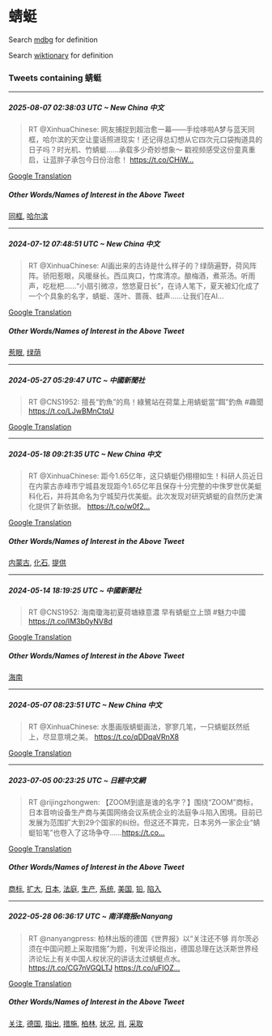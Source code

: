 # 蜻蜓

Search [mdbg](https://www.mdbg.net/chinese/dictionary?page=worddict&wdrst=0&wdqb=蜻蜓) for definition

Search [wiktionary](https://en.wiktionary.org/wiki/蜻蜓) for definition

### Tweets containing 蜻蜓

___
##### 2025-08-07 02:38:03 UTC ~ New China 中文
> RT @XinhuaChinese: 网友捕捉到超治愈一幕——手绘哆啦A梦与蓝天同框，哈尔滨的天空让童话照进现实！还记得总幻想从它四次元口袋掏道具的日子吗？时光机、竹蜻蜓……承载多少奇妙想象～ 戳视频感受这份童真重启，让蓝胖子承包今日份治愈！ https://t.co/CHiW…

[Google Translation](https://translate.google.com/?hi=en&tab=TT&sl=zh-CN&tl=en&op=translate&text=RT+%40XinhuaChinese%3A+%E7%BD%91%E5%8F%8B%E6%8D%95%E6%8D%89%E5%88%B0%E8%B6%85%E6%B2%BB%E6%84%88%E4%B8%80%E5%B9%95%E2%80%94%E2%80%94%E6%89%8B%E7%BB%98%E5%93%86%E5%95%A6A%E6%A2%A6%E4%B8%8E%E8%93%9D%E5%A4%A9%E5%90%8C%E6%A1%86%EF%BC%8C%E5%93%88%E5%B0%94%E6%BB%A8%E7%9A%84%E5%A4%A9%E7%A9%BA%E8%AE%A9%E7%AB%A5%E8%AF%9D%E7%85%A7%E8%BF%9B%E7%8E%B0%E5%AE%9E%EF%BC%81%E8%BF%98%E8%AE%B0%E5%BE%97%E6%80%BB%E5%B9%BB%E6%83%B3%E4%BB%8E%E5%AE%83%E5%9B%9B%E6%AC%A1%E5%85%83%E5%8F%A3%E8%A2%8B%E6%8E%8F%E9%81%93%E5%85%B7%E7%9A%84%E6%97%A5%E5%AD%90%E5%90%97%EF%BC%9F%E6%97%B6%E5%85%89%E6%9C%BA%E3%80%81%E7%AB%B9%E8%9C%BB%E8%9C%93%E2%80%A6%E2%80%A6%E6%89%BF%E8%BD%BD%E5%A4%9A%E5%B0%91%E5%A5%87%E5%A6%99%E6%83%B3%E8%B1%A1%EF%BD%9E+%E6%88%B3%E8%A7%86%E9%A2%91%E6%84%9F%E5%8F%97%E8%BF%99%E4%BB%BD%E7%AB%A5%E7%9C%9F%E9%87%8D%E5%90%AF%EF%BC%8C%E8%AE%A9%E8%93%9D%E8%83%96%E5%AD%90%E6%89%BF%E5%8C%85%E4%BB%8A%E6%97%A5%E4%BB%BD%E6%B2%BB%E6%84%88%EF%BC%81+https%3A%2F%2Ft.co%2FCHiW%E2%80%A6)
##### Other Words/Names of Interest in the Above Tweet
[同框](同框.md), [哈尔滨](哈尔滨.md)
___
##### 2024-07-12 07:48:51 UTC ~ New China 中文
> RT @XinhuaChinese: AI画出来的古诗是什么样子的？绿荫遍野，荷风阵阵。骄阳惹眼，风暖昼长。西瓜爽口，竹席清凉。酿梅酒，煮茶汤。听雨声，吃枇杷……“小扇引微凉，悠悠夏日长”，在诗人笔下，夏天被幻化成了一个个具象的名字，蜻蜓、莲叶、蔷薇、蛙声……让我们在AI…

[Google Translation](https://translate.google.com/?hi=en&tab=TT&sl=zh-CN&tl=en&op=translate&text=RT+%40XinhuaChinese%3A+AI%E7%94%BB%E5%87%BA%E6%9D%A5%E7%9A%84%E5%8F%A4%E8%AF%97%E6%98%AF%E4%BB%80%E4%B9%88%E6%A0%B7%E5%AD%90%E7%9A%84%EF%BC%9F%E7%BB%BF%E8%8D%AB%E9%81%8D%E9%87%8E%EF%BC%8C%E8%8D%B7%E9%A3%8E%E9%98%B5%E9%98%B5%E3%80%82%E9%AA%84%E9%98%B3%E6%83%B9%E7%9C%BC%EF%BC%8C%E9%A3%8E%E6%9A%96%E6%98%BC%E9%95%BF%E3%80%82%E8%A5%BF%E7%93%9C%E7%88%BD%E5%8F%A3%EF%BC%8C%E7%AB%B9%E5%B8%AD%E6%B8%85%E5%87%89%E3%80%82%E9%85%BF%E6%A2%85%E9%85%92%EF%BC%8C%E7%85%AE%E8%8C%B6%E6%B1%A4%E3%80%82%E5%90%AC%E9%9B%A8%E5%A3%B0%EF%BC%8C%E5%90%83%E6%9E%87%E6%9D%B7%E2%80%A6%E2%80%A6%E2%80%9C%E5%B0%8F%E6%89%87%E5%BC%95%E5%BE%AE%E5%87%89%EF%BC%8C%E6%82%A0%E6%82%A0%E5%A4%8F%E6%97%A5%E9%95%BF%E2%80%9D%EF%BC%8C%E5%9C%A8%E8%AF%97%E4%BA%BA%E7%AC%94%E4%B8%8B%EF%BC%8C%E5%A4%8F%E5%A4%A9%E8%A2%AB%E5%B9%BB%E5%8C%96%E6%88%90%E4%BA%86%E4%B8%80%E4%B8%AA%E4%B8%AA%E5%85%B7%E8%B1%A1%E7%9A%84%E5%90%8D%E5%AD%97%EF%BC%8C%E8%9C%BB%E8%9C%93%E3%80%81%E8%8E%B2%E5%8F%B6%E3%80%81%E8%94%B7%E8%96%87%E3%80%81%E8%9B%99%E5%A3%B0%E2%80%A6%E2%80%A6%E8%AE%A9%E6%88%91%E4%BB%AC%E5%9C%A8AI%E2%80%A6)
##### Other Words/Names of Interest in the Above Tweet
[惹眼](惹眼.md), [绿荫](绿荫.md)
___
##### 2024-05-27 05:29:47 UTC ~ 中國新聞社
> RT @CNS1952: 擅長“釣魚”的鳥！綠鷺站在荷葉上用蜻蜓當“餌”釣魚 #趣聞 https://t.co/LJwBMnCtqU

[Google Translation](https://translate.google.com/?hi=en&tab=TT&sl=zh-CN&tl=en&op=translate&text=RT+%40CNS1952%3A+%E6%93%85%E9%95%B7%E2%80%9C%E9%87%A3%E9%AD%9A%E2%80%9D%E7%9A%84%E9%B3%A5%EF%BC%81%E7%B6%A0%E9%B7%BA%E7%AB%99%E5%9C%A8%E8%8D%B7%E8%91%89%E4%B8%8A%E7%94%A8%E8%9C%BB%E8%9C%93%E7%95%B6%E2%80%9C%E9%A4%8C%E2%80%9D%E9%87%A3%E9%AD%9A+%23%E8%B6%A3%E8%81%9E+https%3A%2F%2Ft.co%2FLJwBMnCtqU)
___
##### 2024-05-18 09:21:35 UTC ~ New China 中文
> RT @XinhuaChinese: 距今1.65亿年，这只蜻蜓仍栩栩如生！科研人员近日在内蒙古赤峰市宁城县发现距今1.65亿年且保存十分完整的中侏罗世优美蜓科化石，并将其命名为宁城契丹优美蜓。此次发现对研究蜻蜓的自然历史演化提供了新依据。 https://t.co/w0f2…

[Google Translation](https://translate.google.com/?hi=en&tab=TT&sl=zh-CN&tl=en&op=translate&text=RT+%40XinhuaChinese%3A+%E8%B7%9D%E4%BB%8A1.65%E4%BA%BF%E5%B9%B4%EF%BC%8C%E8%BF%99%E5%8F%AA%E8%9C%BB%E8%9C%93%E4%BB%8D%E6%A0%A9%E6%A0%A9%E5%A6%82%E7%94%9F%EF%BC%81%E7%A7%91%E7%A0%94%E4%BA%BA%E5%91%98%E8%BF%91%E6%97%A5%E5%9C%A8%E5%86%85%E8%92%99%E5%8F%A4%E8%B5%A4%E5%B3%B0%E5%B8%82%E5%AE%81%E5%9F%8E%E5%8E%BF%E5%8F%91%E7%8E%B0%E8%B7%9D%E4%BB%8A1.65%E4%BA%BF%E5%B9%B4%E4%B8%94%E4%BF%9D%E5%AD%98%E5%8D%81%E5%88%86%E5%AE%8C%E6%95%B4%E7%9A%84%E4%B8%AD%E4%BE%8F%E7%BD%97%E4%B8%96%E4%BC%98%E7%BE%8E%E8%9C%93%E7%A7%91%E5%8C%96%E7%9F%B3%EF%BC%8C%E5%B9%B6%E5%B0%86%E5%85%B6%E5%91%BD%E5%90%8D%E4%B8%BA%E5%AE%81%E5%9F%8E%E5%A5%91%E4%B8%B9%E4%BC%98%E7%BE%8E%E8%9C%93%E3%80%82%E6%AD%A4%E6%AC%A1%E5%8F%91%E7%8E%B0%E5%AF%B9%E7%A0%94%E7%A9%B6%E8%9C%BB%E8%9C%93%E7%9A%84%E8%87%AA%E7%84%B6%E5%8E%86%E5%8F%B2%E6%BC%94%E5%8C%96%E6%8F%90%E4%BE%9B%E4%BA%86%E6%96%B0%E4%BE%9D%E6%8D%AE%E3%80%82+https%3A%2F%2Ft.co%2Fw0f2%E2%80%A6)
##### Other Words/Names of Interest in the Above Tweet
[内蒙古](内蒙古.md), [化石](化石.md), [提供](提供.md)
___
##### 2024-05-14 18:19:25 UTC ~ 中國新聞社
> RT @CNS1952: 海南瓊海初夏荷塘綠意濃 早有蜻蜓立上頭 #魅力中國 https://t.co/IM3b0yNV8d

[Google Translation](https://translate.google.com/?hi=en&tab=TT&sl=zh-CN&tl=en&op=translate&text=RT+%40CNS1952%3A+%E6%B5%B7%E5%8D%97%E7%93%8A%E6%B5%B7%E5%88%9D%E5%A4%8F%E8%8D%B7%E5%A1%98%E7%B6%A0%E6%84%8F%E6%BF%83+%E6%97%A9%E6%9C%89%E8%9C%BB%E8%9C%93%E7%AB%8B%E4%B8%8A%E9%A0%AD+%23%E9%AD%85%E5%8A%9B%E4%B8%AD%E5%9C%8B+https%3A%2F%2Ft.co%2FIM3b0yNV8d)
##### Other Words/Names of Interest in the Above Tweet
[海南](海南.md)
___
##### 2024-05-07 08:23:51 UTC ~ New China 中文
> RT @XinhuaChinese: 水墨画版蜻蜓画法，寥寥几笔，一只蜻蜓跃然纸上，尽显意境之美。 https://t.co/qDDqaVRnX8

[Google Translation](https://translate.google.com/?hi=en&tab=TT&sl=zh-CN&tl=en&op=translate&text=RT+%40XinhuaChinese%3A+%E6%B0%B4%E5%A2%A8%E7%94%BB%E7%89%88%E8%9C%BB%E8%9C%93%E7%94%BB%E6%B3%95%EF%BC%8C%E5%AF%A5%E5%AF%A5%E5%87%A0%E7%AC%94%EF%BC%8C%E4%B8%80%E5%8F%AA%E8%9C%BB%E8%9C%93%E8%B7%83%E7%84%B6%E7%BA%B8%E4%B8%8A%EF%BC%8C%E5%B0%BD%E6%98%BE%E6%84%8F%E5%A2%83%E4%B9%8B%E7%BE%8E%E3%80%82+https%3A%2F%2Ft.co%2FqDDqaVRnX8)
___
##### 2023-07-05 00:23:25 UTC ~ 日經中文網
> RT @rijingzhongwen: 【ZOOM到底是谁的名字？】围绕“ZOOM”商标，日本音响设备生产商与美国网络会议系统企业的法庭争斗陷入困境。目前已发展为范围扩大到29个国家的纠纷。但这还不算完，日本另外一家企业“蜻蜓铅笔”也卷入了这场争夺……https://t.co…

[Google Translation](https://translate.google.com/?hi=en&tab=TT&sl=zh-CN&tl=en&op=translate&text=RT+%40rijingzhongwen%3A+%E3%80%90ZOOM%E5%88%B0%E5%BA%95%E6%98%AF%E8%B0%81%E7%9A%84%E5%90%8D%E5%AD%97%EF%BC%9F%E3%80%91%E5%9B%B4%E7%BB%95%E2%80%9CZOOM%E2%80%9D%E5%95%86%E6%A0%87%EF%BC%8C%E6%97%A5%E6%9C%AC%E9%9F%B3%E5%93%8D%E8%AE%BE%E5%A4%87%E7%94%9F%E4%BA%A7%E5%95%86%E4%B8%8E%E7%BE%8E%E5%9B%BD%E7%BD%91%E7%BB%9C%E4%BC%9A%E8%AE%AE%E7%B3%BB%E7%BB%9F%E4%BC%81%E4%B8%9A%E7%9A%84%E6%B3%95%E5%BA%AD%E4%BA%89%E6%96%97%E9%99%B7%E5%85%A5%E5%9B%B0%E5%A2%83%E3%80%82%E7%9B%AE%E5%89%8D%E5%B7%B2%E5%8F%91%E5%B1%95%E4%B8%BA%E8%8C%83%E5%9B%B4%E6%89%A9%E5%A4%A7%E5%88%B029%E4%B8%AA%E5%9B%BD%E5%AE%B6%E7%9A%84%E7%BA%A0%E7%BA%B7%E3%80%82%E4%BD%86%E8%BF%99%E8%BF%98%E4%B8%8D%E7%AE%97%E5%AE%8C%EF%BC%8C%E6%97%A5%E6%9C%AC%E5%8F%A6%E5%A4%96%E4%B8%80%E5%AE%B6%E4%BC%81%E4%B8%9A%E2%80%9C%E8%9C%BB%E8%9C%93%E9%93%85%E7%AC%94%E2%80%9D%E4%B9%9F%E5%8D%B7%E5%85%A5%E4%BA%86%E8%BF%99%E5%9C%BA%E4%BA%89%E5%A4%BA%E2%80%A6%E2%80%A6https%3A%2F%2Ft.co%E2%80%A6)
##### Other Words/Names of Interest in the Above Tweet
[商标](商标.md), [扩大](扩大.md), [日本](日本.md), [法庭](法庭.md), [生产](生产.md), [系统](系统.md), [美国](美国.md), [铅](铅.md), [陷入](陷入.md)
___
##### 2022-05-28 06:36:17 UTC ~ 南洋商报eNanyang
> RT @nanyangpress: 柏林出版的德国《世界报》以“关注还不够 肖尔茨必须在中国问题上采取措施”为题，刊发评论指出，德国总理在达沃斯世界经济论坛上有关中国人权状况的讲话太过蜻蜓点水。https://t.co/CG7nVGQLTJ https://t.co/uFIOZ…

[Google Translation](https://translate.google.com/?hi=en&tab=TT&sl=zh-CN&tl=en&op=translate&text=RT+%40nanyangpress%3A+%E6%9F%8F%E6%9E%97%E5%87%BA%E7%89%88%E7%9A%84%E5%BE%B7%E5%9B%BD%E3%80%8A%E4%B8%96%E7%95%8C%E6%8A%A5%E3%80%8B%E4%BB%A5%E2%80%9C%E5%85%B3%E6%B3%A8%E8%BF%98%E4%B8%8D%E5%A4%9F+%E8%82%96%E5%B0%94%E8%8C%A8%E5%BF%85%E9%A1%BB%E5%9C%A8%E4%B8%AD%E5%9B%BD%E9%97%AE%E9%A2%98%E4%B8%8A%E9%87%87%E5%8F%96%E6%8E%AA%E6%96%BD%E2%80%9D%E4%B8%BA%E9%A2%98%EF%BC%8C%E5%88%8A%E5%8F%91%E8%AF%84%E8%AE%BA%E6%8C%87%E5%87%BA%EF%BC%8C%E5%BE%B7%E5%9B%BD%E6%80%BB%E7%90%86%E5%9C%A8%E8%BE%BE%E6%B2%83%E6%96%AF%E4%B8%96%E7%95%8C%E7%BB%8F%E6%B5%8E%E8%AE%BA%E5%9D%9B%E4%B8%8A%E6%9C%89%E5%85%B3%E4%B8%AD%E5%9B%BD%E4%BA%BA%E6%9D%83%E7%8A%B6%E5%86%B5%E7%9A%84%E8%AE%B2%E8%AF%9D%E5%A4%AA%E8%BF%87%E8%9C%BB%E8%9C%93%E7%82%B9%E6%B0%B4%E3%80%82https%3A%2F%2Ft.co%2FCG7nVGQLTJ+https%3A%2F%2Ft.co%2FuFIOZ%E2%80%A6)
##### Other Words/Names of Interest in the Above Tweet
[关注](关注.md), [德国](德国.md), [指出](指出.md), [措施](措施.md), [柏林](柏林.md), [状况](状况.md), [肖](肖.md), [采取](采取.md)
